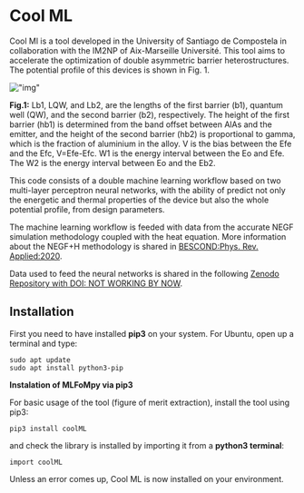 # Cool ML

Cool Ml is a tool developed in the University of Santiago de Compostela in collaboration with the IM2NP of Aix-Marseille Université. This tool aims to accelerate the optimization of double asymmetric barrier heterostructures. The potential profile of this devices is shown in Fig. 1.

!["img"](https://gitlab.citius.usc.es/julian.garcia.fernandez/coolML/images/Cooling_device.png)

**Fig.1:** Lb1, LQW, and Lb2, are the lengths of the first barrier (b1),  quantum well (QW), and the second barrier (b2), respectively. The height of the first barrier (hb1) is determined from the band offset between AlAs and the emitter, and the height of the second barrier (hb2) is proportional to gamma, which is the fraction of aluminium in the alloy. V is the bias between the Efe and the Efc, V=Efe-Efc. W1 is the energy interval between the Eo and Efe. The W2 is the energy interval between Eo and the Eb2.

This code consists of a double machine learning workflow based on two multi-layer perceptron neural networks, with the ability of predict not only the energetic and thermal properties of the device but also the whole potential profile, from design parameters.

The machine learning workflow is feeded with data from the accurate NEGF simulation methodology coupled with the heat equation. More information about the NEGF+H methodology is shared in [BESCOND:Phys. Rev. Applied:2020](https://doi.org/10.1103/PhysRevApplied.14.064022).


Data used to feed the neural networks is shared in the following [Zenodo Repository with DOI: NOT WORKING BY NOW](https://doi.org/10.1103/PhysRevApplied.14.064022).

## Installation
First you need to have installed **pip3** on your system. For Ubuntu, open up a terminal and type:

    sudo apt update
    sudo apt install python3-pip

**Instalation of MLFoMpy via pip3**

For basic usage of the tool (figure of merit extraction), install the tool using pip3:

    pip3 install coolML

and check the library is installed by importing it from a **python3 terminal**:

    import coolML

Unless an error comes up, Cool ML is now installed on your environment.

<!-- For more detailed explanation about instalation, please, check
the [documentation](https://mlfompy.readthedocs.io/#getting-started). -->

<!-- **Documentation generation**

Documentation of the project should be available at https://mlfompy.readthedocs.io/.
To generate a local copy of the documentation, first it is necesary to install the
tool [Sphinx](//sphinx-doc.org) with the following command:

    pip3 install sphinx

Then, to generate the documentation, run the following command in the project directory:

    sphinx-build -a doc DOC_DESTINATION_DIR

DOC_DESTINATION_DIR is the directory where the documentation will be generated.
Normally you should choose a directory outside of the project directory.

Once generated, the documentation, in HTML format, can be opened using a web browser,
using the following destination:

    file://DOC_DESTINATION_DIR/index.html -->

